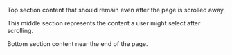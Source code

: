 Top section content that should remain even after the page is scrolled away.

This middle section represents the content a user might select after scrolling.

Bottom section content near the end of the page.
